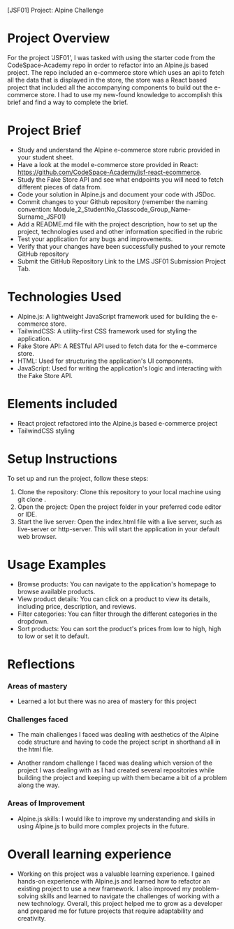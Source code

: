 [JSF01] Project: Alpine Challenge

# Project Overview

For the project 'JSF01', I was tasked with using the starter code from the CodeSpace-Academy repo in order to refactor into an Alpine.js based project. The repo included an e-commerce store which uses an api to fetch all the data that is displayed in the store, the store was a React based project that included all the accompanying components to build out the e-commerce store. I had to use my new-found knowledge to accomplish this brief and find a way to complete the brief.

# Project Brief

- Study and understand the Alpine e-commerce store rubric provided in your student sheet.
- Have a look at the model e-commerce store provided in React: https://github.com/CodeSpace-Academy/jsf-react-ecommerce.
- Study the Fake Store API and see what endpoints you will need to fetch different pieces of data from.
- Code your solution in Alpine.js and document your code with JSDoc.
- Commit changes to your Github repository (remember the naming convention: Module_2_StudentNo_Classcode_Group_Name-Surname_JSF01)
- Add a README.md file with the project description, how to set up the project, technologies used and other information specified in the rubric
- Test your application for any bugs and improvements.
- Verify that your changes have been successfully pushed to your remote GitHub repository
- Submit the GitHub Repository Link to the LMS JSF01 Submission Project Tab.

# Technologies Used

- Alpine.js: A lightweight JavaScript framework used for building the e-commerce store.
- TailwindCSS: A utility-first CSS framework used for styling the application.
- Fake Store API: A RESTful API used to fetch data for the e-commerce store.
- HTML: Used for structuring the application's UI components.
- JavaScript: Used for writing the application's logic and interacting with the Fake Store API.

# Elements included

- React project refactored into the Alpine.js based e-commerce project
- TailwindCSS styling

# Setup Instructions

To set up and run the project, follow these steps:

1. Clone the repository: Clone this repository to your local machine using git clone <repository-url>.
2. Open the project: Open the project folder in your preferred code editor or IDE.
3. Start the live server: Open the index.html file with a live server, such as live-server or http-server. This will start the application in your default web browser.

# Usage Examples

- Browse products: You can navigate to the application's homepage to browse available products.
- View product details: You can click on a product to view its details, including price, description, and reviews.
- Filter categories: You can filter through the different categories in the dropdown.
- Sort products: You can sort the product's prices from low to high, high to low or set it to default.

# Reflections

### Areas of mastery

- Learned a lot but there was no area of mastery for this project

### Challenges faced

- The main challenges I faced was dealing with aesthetics of the Alpine code structure and having to code the project script in shorthand all in the html file.

- Another random challenge I faced was dealing which version of the project I was dealing with as I had created several repositories while building the project and keeping up with them became a bit of a problem along the way.

### Areas of Improvement

- Alpine.js skills: I would like to improve my understanding and skills in using Alpine.js to build more complex projects in the future.

# Overall learning experience

- Working on this project was a valuable learning experience. I gained hands-on experience with Alpine.js and learned how to refactor an existing project to use a new framework. I also improved my problem-solving skills and learned to navigate the challenges of working with a new technology. Overall, this project helped me to grow as a developer and prepared me for future projects that require adaptability and creativity.
